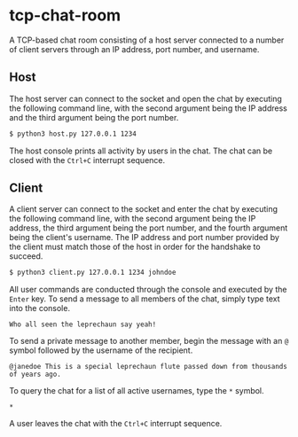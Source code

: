 # tcp-chat-room
A TCP-based chat room consisting of a host server connected to a number of client servers through an IP address, port number, and username.

## Host
The host server can connect to the socket and open the chat by executing the following command line, with the second argument being the IP address and the third argument being the port number.
```bash
$ python3 host.py 127.0.0.1 1234
```
The host console prints all activity by users in the chat. The chat can be closed with the `Ctrl+C` interrupt sequence.

## Client
A client server can connect to the socket and enter the chat by executing the following command line, with the second argument being the IP address, the third argument being the port number, and the fourth argument being the client's username. The IP address and port number provided by the client must match those of the host in order for the handshake to succeed.
```bash
$ python3 client.py 127.0.0.1 1234 johndoe
```
All user commands are conducted through the console and executed by the `Enter` key. To send a message to all members of the chat, simply type text into the console.
```
Who all seen the leprechaun say yeah!
```
To send a private message to another member, begin the message with an `@` symbol followed by the username of the recipient.
```
@janedoe This is a special leprechaun flute passed down from thousands of years ago.
```
To query the chat for a list of all active usernames, type the `*` symbol.
```
*
```
A user leaves the chat with the `Ctrl+C` interrupt sequence.
